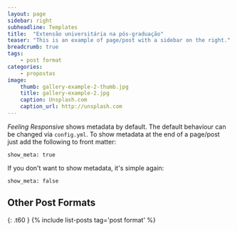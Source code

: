 ```yaml
---
layout: page
sidebar: right
subheadline: Templates
title:  "Extensão universitária na pós-graduação"
teaser: "This is an example of page/post with a sidebar on the right."
breadcrumb: true
tags:
    - post format
categories:
    - propostas
image:
    thumb: gallery-example-2-thumb.jpg
    title: gallery-example-2.jpg
    caption: Unsplash.com
    caption_url: http://unsplash.com
---
```

*Feeling Responsive* shows metadata by default. The default behaviour can be changed via `config.yml`. To show metadata at the end of a page/post just add the following to front matter:
<!--more-->

~~~
show_meta: true
~~~

If you don't want to show metadata, it's simple again:

~~~
show_meta: false
~~~


## Other Post Formats
{: .t60 }
{% include list-posts tag='post format' %}
